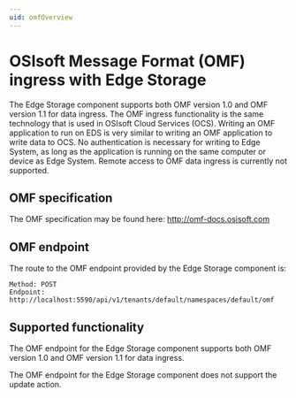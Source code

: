 ```yaml
---
uid: omfOverview
---
```


# OSIsoft Message Format (OMF) ingress with Edge Storage

The Edge Storage component supports both OMF version 1.0 and OMF version 1.1 for data ingress. The OMF ingress functionality is the same technology that is used in OSIsoft Cloud Services (OCS). Writing an OMF application to run on EDS is very similar to writing an OMF application to write data to OCS. No authentication is necessary for writing to Edge System, as long as the application is running on the same computer or device as Edge System. Remote access to OMF data ingress is currently not supported.

## OMF specification

The OMF specification may be found here: <http://omf-docs.osisoft.com>

## OMF endpoint

The route to the OMF endpoint provided by the Edge Storage component is:

```
Method: POST
Endpoint: http://localhost:5590/api/v1/tenants/default/namespaces/default/omf
```

## Supported functionality

The OMF endpoint for the Edge Storage component supports both OMF version 1.0 and OMF version 1.1 for data ingress.

The OMF endpoint for the Edge Storage component does not support the update action.
